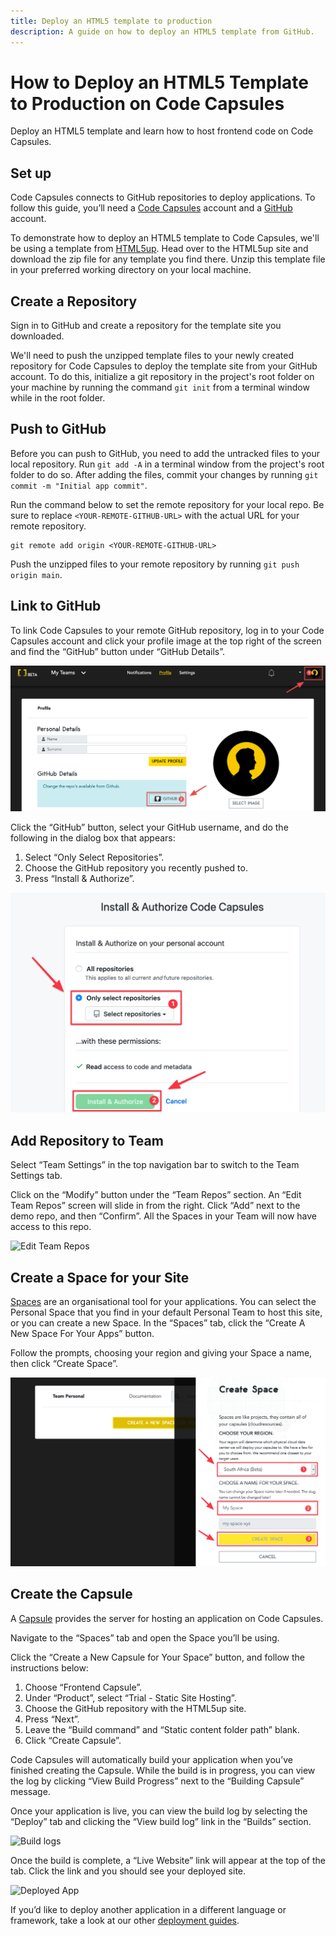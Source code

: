 ```yaml
---
title: Deploy an HTML5 template to production
description: A guide on how to deploy an HTML5 template from GitHub.
---
```


# How to Deploy an HTML5 Template to Production on Code Capsules

Deploy an HTML5 template and learn how to host frontend code on Code Capsules. 

## Set up

Code Capsules connects to GitHub repositories to deploy applications. To follow this guide, you’ll need a [Code Capsules](https://codecapsules.io/) account and a [GitHub](https://github.com/) account.

To demonstrate how to deploy an HTML5 template to Code Capsules, we'll be using a template from [HTML5up](https://html5up.net/). Head over to the HTML5up site and download the zip file for any template you find there. Unzip this template file in your preferred working directory on your local machine.

## Create a Repository

Sign in to GitHub and create a repository for the template site you downloaded.

We'll need to push the unzipped template files to your newly created repository for Code Capsules to deploy the template site from your GitHub account. To do this, initialize a git repository in the project's root folder on your machine by running the command `git init` from a terminal window while in the root folder. 

## Push to GitHub

Before you can push to GitHub, you need to add the untracked files to your local repository. Run `git add -A` in a terminal window from the project's root folder to do so. After adding the files, commit your changes by running `git commit -m "Initial app commit"`.

Run the command below to set the remote repository for your local repo. Be sure to replace `<YOUR-REMOTE-GITHUB-URL>` with the actual URL for your remote repository. 

```
git remote add origin <YOUR-REMOTE-GITHUB-URL>
```

Push the unzipped files to your remote repository by running `git push origin main`.

## Link to GitHub

To link Code Capsules to your remote GitHub repository, log in to your Code Capsules account and click your profile image at the top right of the screen and find the “GitHub” button under “GitHub Details”.

![git-button](../assets/deployment/html/git-button.png)

Click the “GitHub” button, select your GitHub username, and do the following in the dialog box that appears:

1. Select “Only Select Repositories”.
2. Choose the GitHub repository you recently pushed to.
3. Press “Install & Authorize”.

![Install & authorize github](../assets/deployment/html/github-integration.png)

## Add Repository to Team

Select “Team Settings” in the top navigation bar to switch to the Team Settings tab.

Click on the “Modify” button under the “Team Repos” section. An “Edit Team Repos” screen will slide in from the right. Click “Add” next to the demo repo, and then “Confirm”. All the Spaces in your Team will now have access to this repo.

![Edit Team Repos](../assets/deployment/html/team-repos.gif)

## Create a Space for your Site

[Spaces](https://codecapsules.io/docs/FAQ/what-is-a-space/) are an organisational tool for your applications. You can select the Personal Space that you find in your default Personal Team to host this site, or you can create a new Space. In the “Spaces” tab, click the “Create A New Space For Your Apps” button. 

Follow the prompts, choosing your region and giving your Space a name, then click “Create Space”.

![space name](../assets/deployment/html/space-name.png)

## Create the Capsule

A [Capsule](https://codecapsules.io/docs/FAQ/what-is-a-capsule/) provides the server for hosting an application on Code Capsules.

Navigate to the “Spaces” tab and open the Space you’ll be using.

Click the “Create a New Capsule for Your Space” button, and follow the instructions below:

1. Choose “Frontend Capsule”.
2. Under “Product”, select “Trial - Static Site Hosting”.
3. Choose the GitHub repository with the HTML5up site.
4. Press “Next”.
5. Leave the “Build command” and “Static content folder path” blank. 
6. Click “Create Capsule”.

Code Capsules will automatically build your application when you’ve finished creating the Capsule. While the build is in progress, you can view the log by clicking “View Build Progress” next to the “Building Capsule” message.

Once your application is live, you can view the build log by selecting the “Deploy” tab and clicking the “View build log” link in the “Builds” section. 

![Build logs](../assets/deployment/html/frontend-capsule-build-logs.png)

Once the build is complete, a “Live Website” link will appear at the top of the tab. Click the link and you should see your deployed site.

![Deployed App](../assets/deployment/html/html5up-site.png)

If you’d like to deploy another application in a different language or framework, take a look at our other [deployment guides](/docs/deployment/).
